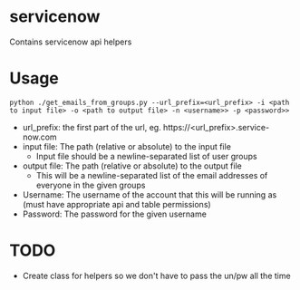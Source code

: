 # servicenow
Contains servicenow api helpers

# Usage
`python ./get_emails_from_groups.py --url_prefix=<url_prefix> -i <path to input file> -o <path to output file> -n <username>> -p <password>>`
* url_prefix: the first part of the url, eg. https://<url_prefix>.service-now.com
* input file: The path (relative or absolute) to the input file
    * Input file should be a newline-separated list of user groups
* output file: The path (relative or absolute) to the output file
    * This will be a newline-separated list of the email addresses of everyone in the given groups
* Username: The username of the account that this will be running as (must have appropriate api and table permissions)
* Password: The password for the given username


# TODO
* Create class for helpers so we don't have to pass the un/pw all the time
